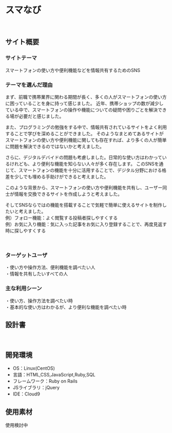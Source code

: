 # スマなび
​
## サイト概要
### サイトテーマ
スマートフォンの使い方や便利機能などを情報共有するためのSNS  


### テーマを選んだ理由
まず、前職で携帯業界に関わる期間が長く、多くの人がスマートフォンの使い方に困っていることを身に持って感じました。
近年、携帯ショップの数が減少している中で、スマートフォンの操作や機能についての疑問や困りごとを解決できる場が必要だと感じました。

また、プログラミングの勉強をする中で、情報共有されているサイトをよく利用することで学びを深めることができました。
そのようなまとめてあるサイトがスマートフォンの使い方や便利機能に関しても存在すれば、より多くの人が簡単に問題を解決できるのではないかと考えました。

さらに、デジタルデバイドの問題も考慮しました。日常的な使い方はわかっているけれども、より便利な機能を知らない人々が多く存在します。
このSNSを通じて、スマートフォンの機能を十分に活用することで、デジタル分野における格差を少しでも埋める手助けができると考えました。   


このような背景から、スマートフォンの使い方や便利機能を共有し、ユーザー同士が情報を交換できるサイトを作成しようと考えました。


そしてSNSならではの機能を搭載することで気軽で簡単に使えるサイトを制作したいと考えました。   
例）フォロー機能：よく閲覧する投稿者探しやすくする  
例）お気に入り機能：気に入った記事をお気に入り登録することで、再度見返す時に探しやすくする  


​
### ターゲットユーザ
・使い方や操作方法、便利機能を調べたい人  
・情報を共有したいすべての人
​
### 主な利用シーン
・使い方、操作方法を調べたい時  
・基本的な使い方はわかるが、より便利な機能を調べたい時
​
## 設計書
<!--テーマを設定・提出する時点では不要です-->
​
## 開発環境
- OS：Linux(CentOS)
- 言語：HTML,CSS,JavaScript,Ruby,SQL
- フレームワーク：Ruby on Rails
- JSライブラリ：jQuery
- IDE：Cloud9
​
## 使用素材
使用検討中